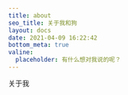 ```yaml
---
title: about
seo_title: 关于我和狗
layout: docs
date: 2021-04-09 16:22:42
bottom_meta: true
valine:
  placeholder: 有什么想对我说的呢？
---
```


关于我

